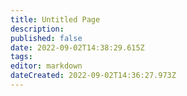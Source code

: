 ```yaml
---
title: Untitled Page
description: 
published: false
date: 2022-09-02T14:38:29.615Z
tags: 
editor: markdown
dateCreated: 2022-09-02T14:36:27.973Z
---
```


</div>